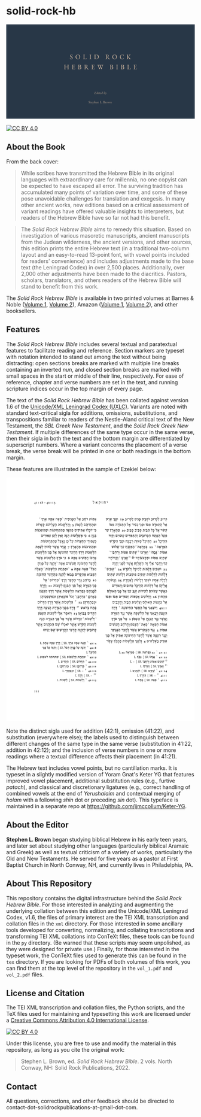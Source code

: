 # solid-rock-hb

![Solid Rock Hebrew Bible, edited by Stephen L. Brown](https://github.com/jjmccollum/solid-rock-hb/blob/master/tex/img/srhb-social-preview.png)

[![CC BY 4.0][cc-by-shield]][cc-by]

## About the Book

From the back cover:

> While scribes have transmitted the Hebrew Bible in its original languages with extraordinary care for millennia, no one copyist can be expected to have escaped all error. The surviving tradition has accumulated many points of variation over time, and some of these pose unavoidable challenges for translation and exegesis. In many other ancient works, new editions based on a critical assessment of variant readings have offered valuable insights to interpreters, but readers of the Hebrew Bible have so far not had this benefit.

> The _Solid Rock Hebrew Bible_ aims to remedy this situation. Based on investigation of various masoretic manuscripts, ancient manuscripts from the Judean wilderness, the ancient versions, and other sources, this edition prints the entire Hebrew text (in a traditional two-column layout and an easy-to-read 13-point font, with vowel points included for readers' convenience) and includes adjustments made to the base text (the Leningrad Codex) in over 2,500 places. Additionally, over 2,000 other adjustments have been made to the diacritics. Pastors, scholars, translators, and others readers of the Hebrew Bible will stand to benefit from this work.

The _Solid Rock Hebrew Bible_ is available in two printed volumes at Barnes & Noble ([Volume 1](https://www.barnesandnoble.com/w/solid-rock-hebrew-bible-volume-1-stephen-l-brown/1142861227), [Volume 2](https://www.barnesandnoble.com/w/solid-rock-hebrew-bible-volume-2-stephen-l-brown/1142861235)), Amazon ([Volume 1](https://www.amazon.com/dp/0999532227), [Volume 2](https://www.amazon.com/dp/0999532235)), and other booksellers.

## Features

The _Solid Rock Hebrew Bible_ includes several textual and paratextual features to facilitate reading and reference.
Section markers are typeset with notation intended to stand out among the text without being distracting: open sections breaks are marked with multiple line breaks containing an inverted _nun_, and closed section breaks are marked with small spaces in the start or middle of their line, respectively.
For ease of reference, chapter and verse numbers are set in the text, and running scripture indices occur in the top margin of every page.

The text of the _Solid Rock Hebrew Bible_ has been collated against version 1.6 of the [Unicode/XML Leningrad
Codex (UXLC)](http://www.tanach.us/).
Variants are noted with standard text-critical sigla for additions, omissions, substitutions, and transpositions familiar to readers of the Nestle-Aland critical text of the New Testament, the _SBL Greek New Testament_, and the _Solid Rock Greek New Testament_.
If multiple differences of the same type occur in the same verse, then their sigla in both the text and the bottom margin are differentiated by superscript numbers.
Where a variant concerns the placement of a verse break, the verse break will be printed in one or both readings in the bottom margin.

These features are illustrated in the sample of Ezekiel below:

![Features in the text and apparatus demonstrated in a sample page of Ezek 41–42](https://github.com/jjmccollum/solid-rock-hb/blob/master/tex/img/features.png)

Note the distinct sigla used for addition (42:1), omission (41:22), and substitution (everywhere else); the labels used to distinguish between different changes of the same type in the same verse (substitution in 41:22, addition in 42:12); and the inclusion of verse numbers in one or more readings where a textual difference affects their placement (in 41:21).

The Hebrew text includes vowel points, but no cantillation marks.
It is typeset in a slightly modified version of Yoram Gnat's Keter YG that features improved vowel placement, additional substitution rules (e.g., furtive _patach_), and classical and discretionary ligatures (e.g., correct handling of combined vowels at the end of _Yerushalaim_ and contextual merging of _holam_ with a following _shin_ dot or preceding _sin_ dot).
This typeface is maintained in a separate repo at https://github.com/jjmccollum/Keter-YG.

## About the Editor

**Stephen L. Brown** began studying biblical Hebrew in his early teen years, and later set about studying other languages (particularly biblical Aramaic and Greek) as well as textual criticism of a variety of works, particularly the Old and New Testaments. He served for five years as a pastor at First Baptist Church in North Conway, NH, and currently lives in Philadelphia, PA.

## About This Repository

This repository contains the digital infrastructure behind the _Solid Rock Hebrew Bible_.
For those interested in analyzing and augmenting the underlying collation between this edition and the Unicode/XML Leningrad
Codex, v1.6, the files of primary interest are the TEI XML transcription and collation files in the `xml` directory.
For those interested in some ancillary tools developed for converting, normalizing, and collating transcriptions and transforming TEI XML collations into ConTeXt files, these tools can be found in the `py` directory.
(Be warned that these scripts may seem unpolished, as they were designed for private use.)
Finally, for those interested in the typeset work, the ConTeXt files used to generate this can be found in the `tex` directory.
If you are looking for PDFs of both volumes of this work, you can find them at the top level of the repository in the `vol_1.pdf` and `vol_2.pdf` files.

## License and Citation

The TEI XML transcription and collation files, the Python scripts, and the TeX files used for maintaining and typesetting this work are licensed under a
[Creative Commons Attribution 4.0 International License][cc-by].

[![CC BY 4.0][cc-by-image]][cc-by]

[cc-by]: http://creativecommons.org/licenses/by/4.0/
[cc-by-image]: https://i.creativecommons.org/l/by/4.0/88x31.png
[cc-by-shield]: https://img.shields.io/badge/License-CC%20BY%204.0-lightgrey.svg

Under this license, you are free to use and modify the material in this repository, as long as you cite the original work:

> Stephen L. Brown, ed. _Solid Rock Hebrew Bible_. 2 vols. North Conway, NH: Solid Rock Publications, 2022.

## Contact

All questions, corrections, and other feedback should be directed to contact-dot-solidrockpublications-at-gmail-dot-com.

